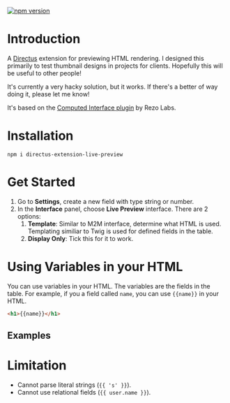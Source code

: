 [![npm version](https://badge.fury.io/js/directus-extension-computed-interface.svg)](https://badge.fury.io/js/directus-extension-computed-interface)

# Introduction
A [Directus](https://github.com/directus/directus) extension for previewing HTML rendering. I designed this primarily to test thumbnail designs in projects for clients. Hopefully this will be useful to other people!

It's currently a very hacky solution, but it works. If there's a better of way doing it, please let me know!

It's based on the [Computed Interface plugin](https://github.com/rezo-labs/directus-extension-computed-interface) by Rezo Labs.

# Installation
```
npm i directus-extension-live-preview
```

# Get Started
1. Go to **Settings**, create a new field with type string or number.
2. In the **Interface** panel, choose **Live Preview** interface. There are 2 options:
    1. **Template**: Similar to M2M interface, determine what HTML is used. Templating similiar to Twig is used for defined fields in the table. 
    2. **Display Only**: Tick this for it to work.

# Using Variables in your HTML

You can use variables in your HTML. The variables are the fields in the table. For example, if you a field called `name`, you can use `{{name}}` in your HTML.

```html
<h1>{{name}}</h1>
```

## Examples


# Limitation
- Cannot parse literal strings (`{{ 's' }}`).
- Cannot use relational fields (`{{ user.name }}`).
